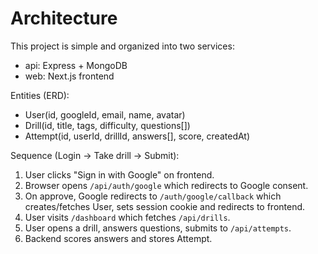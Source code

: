 # Architecture

This project is simple and organized into two services:

- api: Express + MongoDB
- web: Next.js frontend

Entities (ERD):
- User(id, googleId, email, name, avatar)
- Drill(id, title, tags, difficulty, questions[])
- Attempt(id, userId, drillId, answers[], score, createdAt)

Sequence (Login -> Take drill -> Submit):
1. User clicks "Sign in with Google" on frontend.
2. Browser opens `/api/auth/google` which redirects to Google consent.
3. On approve, Google redirects to `/auth/google/callback` which creates/fetches User, sets session cookie and redirects to frontend.
4. User visits `/dashboard` which fetches `/api/drills`.
5. User opens a drill, answers questions, submits to `/api/attempts`.
6. Backend scores answers and stores Attempt.


